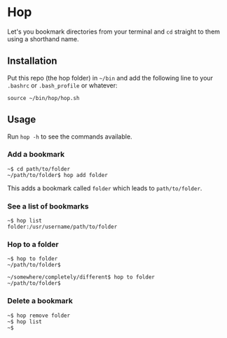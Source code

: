 Hop
===
Let's you bookmark directories from your terminal and `cd` straight to them using a shorthand name.

Installation
------------
Put this repo (the hop folder) in `~/bin` and add the following line to your `.bashrc` or `.bash_profile` or whatever:

```
source ~/bin/hop/hop.sh
```

Usage
-----
Run `hop -h` to see the commands available.

### Add a bookmark

```
~$ cd path/to/folder
~/path/to/folder$ hop add folder
```

This adds a bookmark called `folder` which leads to `path/to/folder`.

### See a list of bookmarks

```
~$ hop list
folder:/usr/username/path/to/folder
```

### Hop to a folder

```
~$ hop to folder
~/path/to/folder$
```

```
~/somewhere/completely/different$ hop to folder
~/path/to/folder$
```

### Delete a bookmark

```
~$ hop remove folder
~$ hop list
~$
```